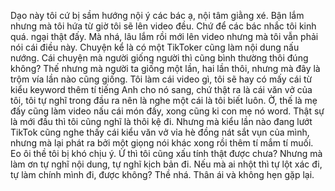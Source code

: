 Dạo này tôi cứ bị sầm hướng nội ý các bác ạ, nội tâm giằng xé. Bận lắm nhưng mà tôi hứa từ giờ tôi sẽ lên video đều. Chứ để các bác nhắc tôi kinh quá. ngại thật đấy. Mà nhá, lâu lắm rồi mới lên video nhưng mà tôi vẫn phải nói cái điều này. Chuyện kể là có một TikToker cũng làm nội dung nấu nướng. Cái chuyện mà người giống người thì cũng bình thường thôi đúng không? Thế nhưng mà người ta giống một lần, hai lần thôi, nhưng mà đây là trộm vía lần nào cũng giống. Tôi làm cái video gì, tôi sẽ hay có mấy cái từ kiểu keyword thêm tí tiếng Anh cho nó sang, chứ thật ra là cái văn vở của tôi, tôi tự nghĩ trong đầu ra nên là nghe một cái là tôi biết luôn. Ờ, thế là mẹ đấy cũng làm video nấu cái món đấy, xong cũng ki con mẹ nó word. Thật sự là mới đầu thì tôi cũng nghĩ là thôi kệ đi. Nhưng mà kiểu lần nào đang lướt TikTok cũng nghe thấy cái kiểu văn vở vỉa hè đồng nát sắt vụn của mình, nhưng mà lại phát ra bởi một giọng nói khác xong rồi thêm tí mắm tí muối. Eo ôi thề tôi bị khó chịu ý. Ừ thì tôi cũng xấu tính thật được chưa? Nhưng mà làm ơn tự nghĩ nội dung, tự nghĩ kịch bản đi. Nếu mà ai nhột thì tự lột xác đi, tự làm chính mình đi, được không? Thề nhá. Thân ái và không hẹn gặp lại.